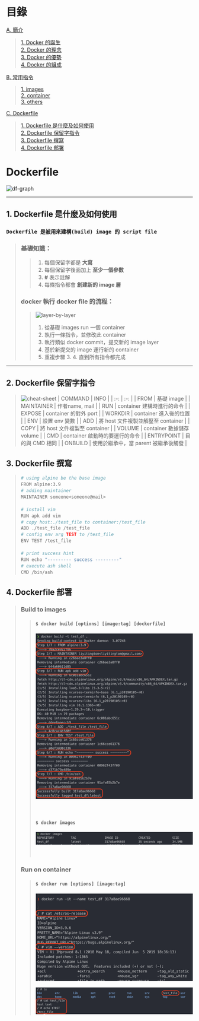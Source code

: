 # 目錄
[A. 簡介](./README.md)
> [1. Docker 的誕生](./README.md)  
> [2. Docker 的理念](./README.md)  
> [3. Docker 的優勢](./README.md)  
> [4. Docker 的組成](./README.md)

[B. 常用指令](commands.md)  
> [1. images](#images)  
> [2. container](#container)  
> [3. others](#others)

[C. Dockerfile](#docker-file)  
> [1. Dockerfile 是什麼及如何使用](#what-is-df)  
> [2. Dockerfile 保留字指令](#df-tags)  
> [3. Dockerfile 撰寫](#df-script)  
> [4. Dockerfile 部署](#df-build)  

# Dockerfile
![df-graph](https://quppler.com/wp-content/uploads/2019/03/DockerComponents.png)

***

## <span id='what-is-df'>1. Dockerfile 是什麼及如何使用</span>
### `Dockerfile 是被用來建構(build) image 的 script file`
> ### 基礎知識：
> > 1. 每個保留字都是 __大寫__
> > 2. 每個保留字後面加上 __至少一個參數__
> > 3. __\#__ 表示註解
> > 4. 每條指令都會 __創建新的 image 層__
> 
> ### docker 執行 docker file 的流程：
> > ![layer-by-layer](https://dzone.com/storage/temp/13029811-1581358050914.png)
> > 1. 從基礎 images run 一個 container
> > 2. 執行一條指令，並修改此 container
> > 3. 執行類似 docker commit，提交新的 image layer
> > 4. 基於新提交的 image 運行新的 container
> > 5. 重複步驟 3. 4. 直到所有指令都完成

***

## <span id='df-tags'>2. Dockerfile 保留字指令</span>
> ![cheat-sheet](https://extremeautomation.io/img/cheatsheets/cheat_sheet_docker_page_1.png)
> | COMMAND | INFO |
> | :-: | :-: |
> | FROM | 基礎 image |
> | MAINTAINER | 作者name, mail |
> | RUN | container 建構時進行的命令 |
> | EXPOSE | container 的對外 port |
> | WORKDIR | container 進入後的位置 |
> | ENV | 設置 env 變數 |
> | ADD | 將 host 文件複製並解壓至 container |
> | COPY | 將 host 文件複製至 container |
> | VOLUME | container 數據儲存 volume |
> | CMD | container 啟動時的要運行的命令 |
> | ENTRYPOINT | 目的與 CMD 相同 |
> | ONBUILD | 使用於繼承中，當 parent 被繼承後觸發 |

## <span id='df-script'>3. Dockerfile 撰寫</span>
> ``` bash
> # using alpine be the base image
> FROM alpine:3.9
> # adding maintainer
> MAINTAINER someone<someone@mail>
> 
> # install vim
> RUN apk add vim
> # copy host:./test_file to container:/test_file
> ADD ./test_file /test_file
> # config env arg TEST to /test_file
> ENV TEST /test_file
> 
> # print success hint
> RUN echo "--------- success ---------"
> # execute ash shell
> CMD /bin/ash
> ```

## <span id='df-build'>4. Dockerfile 部署</span>

> ### Build to images
> > #### `$ docker build [options] [image:tag] [dockerfile]`
> > ![df_build](/screenshot/df_build.png)
> >
> > <br>
> >
> > #### `$ docker images`
> > ![df_images](/screenshot/df_images.png)
> >
> > <br>
> 
> ### Run on container
> > #### `$ docker run [options] [image:tag]`
> > ![df_run](/screenshot/df_run.png)
> >
> > ![df_check](/screenshot/df_check.png)
> > <br>